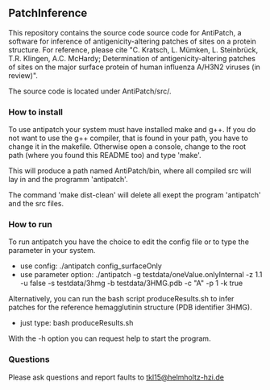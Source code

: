 ## PatchInference
 
This repository contains the source code source code for AntiPatch, a software for inference of antigenicity-altering patches of sites on a protein structure.
For reference, please cite "C. Kratsch, L. Mümken, L. Steinbrück, T.R. Klingen, A.C. McHardy; Determination of antigenicity-altering patches of sites on the major surface protein of human influenza A/H3N2 viruses (in review)".
 

The source code is located under AntiPatch/src/.

### How to install
To use antipatch your system must have installed make and g++. If you do not want to use the g++ compiler, that is found in your path, you have to change it in the makefile. Otherwise open a console, change to the root path (where you found this README too) and type 'make'.

This will produce a path named AntiPatch/bin, where all compiled src will lay in and the programm 'antipatch'.

The command 'make dist-clean' will delete all exept the program 'antipatch' and the src files.

### How to run
To run antipatch you have the choice to edit the config file or to type the parameter in your system.

- use config: ./antipatch config_surfaceOnly
- use parameter option: ./antipatch -g testdata/oneValue.onlyInternal -z 1.1 -u false -s testdata/3hmg -b testdata/3HMG.pdb -c "A"  -p 1 -k true

Alternatively, you can run the bash script produceResults.sh to infer patches for the reference hemagglutinin structure (PDB identifier 3HMG).
- just type: bash produceResults.sh

With the -h option you can request help to start the program.

### Questions 
Please ask questions and report faults to <tkl15@helmholtz-hzi.de>
